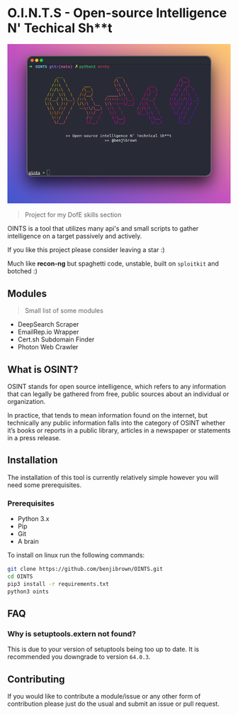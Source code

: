 

# O.I.N.T.S - Open-source Intelligence N' Techical Sh**t

![ConsoleScreenshot](https://raw.githubusercontent.com/benjibrown/OINTS/main/resources/console.png)
 > Project for my DofE skills section


 OINTS is a tool that utilizes many api's and small scripts to gather intelligence on a target passively and actively.
 
 If you like this project please consider leaving a star :)
 
 Much like **recon-ng** but spaghetti code, unstable, built on `sploitkit` and botched :)
## Modules
> Small list of some modules
- DeepSearch Scraper
- EmailRep.io Wrapper
- Cert.sh Subdomain Finder
- Photon Web Crawler
## What is OSINT?

OSINT stands for open source intelligence, which refers to any information that can legally be gathered from free, public sources about an individual or organization. 

In practice, that tends to mean information found on the internet, but technically any public information falls into the category of OSINT whether it’s books or reports in a public library, articles in a newspaper or statements in a press release.

## Installation

The installation of this tool is currently relatively simple however you will need some prerequisites.

### Prerequisites

- Python 3.x
- Pip
- Git
- A brain

To install on linux run the following commands:
```bash
git clone https://github.com/benjibrown/OINTS.git
cd OINTS
pip3 install -r requirements.txt
python3 oints
```
## FAQ

### Why is setuptools.extern not found?
This is due to your version of setuptools being too up to date. 
It is recommended you downgrade to version `64.0.3`.

## Contributing

If you would like to contribute a module/issue or any other form of contribution please just do the usual and submit an issue or pull request.
